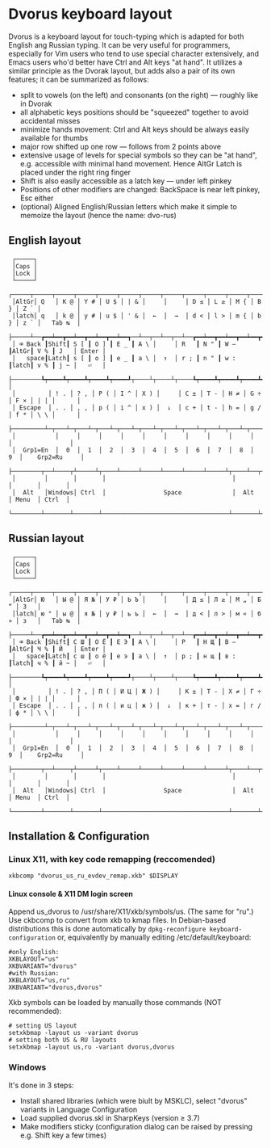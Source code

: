 # Dvorus keyboard layout

Dvorus is a keyboard layout for touch-typing which is adapted for both 
English ang Russian typing.
It can be very useful for programmers, especially for Vim users who tend to use special character extensively, and Emacs users who'd better have Ctrl and Alt keys "at hand".
It utilizes a similar principle as the Dvorak layout,
but adds also a pair of its own features; it can be summarized as follows:
- split to vowels (on the left) and consonants (on the right) — roughly like in Dvorak
- all alphabetic keys positions should be "squeezed" together to avoid accidental misses
- minimize hands movement: Ctrl and Alt keys should be always easily available for thumbs
- major row shifted up one row — follows from 2 points above
- extensive usage of levels for special symbols so they can be "at hand", e.g. accessible with minimal hand movement. Hence AltGr Latch is placed under the right ring finger
- Shift is also easily accessible as a latch key — under left pinkey
- Positions of other modifiers are changed: BackSpace is near left pinkey, Esc either
- (optional) Aligned English/Russian letters which make it simple to memoize the layout (hence the name: dvo-rus)

## English layout
```
 ┌─────┐
 │Caps │
 │Lock │
 └─────┘
 ┌─────┬─────┬─────┬─────┬─────┬─────┬─────┬─────┬─────┬─────┬─────┬─────┬─────┬──────────┐  
 │AltGr│ Q   │ K @ │ Y # │ U $ │ | & │     │     │ D ≤ │ L ≥ │ M { │ B } │ Z ` │          │
 │latch│ q   │ k @ │ y # │ u $ │ ' & │  ←  │  →  │ d < │ l > │ m { │ b } │ z ` │   Tab ↹  │  
 ├─────┴──┲━━┷━━┳━━┷━━┳━━┷━━┳━━┷━━┱──┴──┬──┴──┬──┴──┲━━┷━━┳━━┷━━┳━━┷━━┳━━┷━━┱──┴──┬───────┤
 │ ⌫ Back ┃Shift┃ S [ ┃ O ] ┃ E _ ┃ A \ │     │ R   ┃ N " ┃ W — ┃AltGr┃ V % ┃ J   │ Enter │  
 │   space┃Latch┃ s [ ┃ o ] ┃ e _ ┃ a \ │  ↑  │ r ; ┃ n " ┃ w : ┃latch┃ v % ┃ j ~ │   ⏎   │  
 ├────────┺┯━━━━┻┯━━━━┻┯━━━━┻┯━━━━┹┬────┴┬────┴┬────┺┯━━━━┻┯━━━━┻┯━━━━┻┯━━━━┹┬────┴┐      │  
 │         │ ! . │ ? , │ P ( │ I ^ │ X ) │     │ C ± │ T ‑ │ H ≠ │ G ÷ │ F × │ | | │      │
 │ Escape  │ . . │ , , │ p ( │ i ^ │ x ) │  ↓  │ c + │ t - │ h = │ g / │ f * │ \ \ │      │
 ├─────────┴─┬───┴─┬───┴─┬───┴─┬───┴─┬───┴─┬───┴─┬───┴─┬───┴─┬───┴─┬───┴─┬───┴─────┴──────┤  
 │           │     │     │     │     │     │     │     │     │     │     │                │  
 │  Grp1=En  │  0  │  1  │  2  │  3  │  4  │  5  │  6  │  7  │  8  │  9  │    Grp2=Ru     │  
 ├────────┬──┴────┬┴─────┴┬────┴─────┴─────┴─────┴─────┴─────┴┬────┴──┬──┴────┬───────┬───┘
 │        │       │       │                                   │       │       │       │
 │  Alt   │Windows│ Ctrl  │                Space              │  Alt  │ Menu  │ Ctrl  │
 └────────┴───────┴───────┴───────────────────────────────────┴───────┴───────┴───────┘
```

## Russian layout
```
 ┌─────┐
 │Caps │
 │Lock │
 └─────┘
 ┌─────┬─────┬─────┬─────┬─────┬─────┬─────┬─────┬─────┬─────┬─────┬─────┬─────┬──────────┐  
 │AltGr│ Ю   │ Ы @ │ Я № │ У ₽ │ Ь Ъ │     │     │ Д ≤ │ Л ≥ │ М „ │ Б “ │ З   │          │
 │latch│ ю " │ ы @ │ я № │ у ₽ │ ь ъ │  ←  │  →  │ д < │ л > │ м « │ б » │ з   │   Tab ↹  │  
 ├─────┴──┲━━┷━━┳━━┷━━┳━━┷━━┳━━┷━━┱──┴──┬──┴──┬──┴──┲━━┷━━┳━━┷━━┳━━┷━━┳━━┷━━┱──┴──┬───────┤
 │ ⌫ Back ┃Shift┃ С Ш ┃ О Ё ┃ Е Э ┃ А \ │     │ Р   ┃ Н Щ ┃ В — ┃AltGr┃ Ч % ┃ Й   │ Enter │  
 │   space┃Latch┃ с ш ┃ о ё ┃ е э ┃ а \ │  ↑  │ р ; ┃ н щ ┃ в : ┃latch┃ ч % ┃ й ~ │   ⏎   │  
 ├────────┺┯━━━━┻┯━━━━┻┯━━━━┻┯━━━━┹┬────┴┬────┴┬────┺┯━━━━┻┯━━━━┻┯━━━━┻┯━━━━┹┬────┴┐      │  
 │         │ ! . │ ? , │ П ( │ И Ц │ Ж ) │     │ К ± │ Т ‑ │ Х ≠ │ Г ÷ │ Ф × │ | | │      │
 │ Escape  │ . . │ , , │ п ( │ и ц │ ж ) │  ↓  │ к + │ т - │ х = │ г / │ ф * │ \ \ │      │
 ├─────────┴─┬───┴─┬───┴─┬───┴─┬───┴─┬───┴─┬───┴─┬───┴─┬───┴─┬───┴─┬───┴─┬───┴─────┴──────┤  
 │           │     │     │     │     │     │     │     │     │     │     │                │  
 │  Grp1=En  │  0  │  1  │  2  │  3  │  4  │  5  │  6  │  7  │  8  │  9  │    Grp2=Ru     │  
 ├────────┬──┴────┬┴─────┴┬────┴─────┴─────┴─────┴─────┴─────┴┬────┴──┬──┴────┬───────┬───┘
 │        │       │       │                                   │       │       │       │
 │  Alt   │Windows│ Ctrl  │                Space              │  Alt  │ Menu  │ Ctrl  │
 └────────┴───────┴───────┴───────────────────────────────────┴───────┴───────┴───────┘
```

## Installation & Configuration
### Linux X11, with key code remapping (reccomended)
```
xkbcomp "dvorus_us_ru_evdev_remap.xkb" $DISPLAY
```

#### Linux console & X11 DM login screen
Append us_dvorus to /usr/share/X11/xkb/symbols/us. (The same for "ru".)
Use ckbcomp to convert from xkb to kmap files. In Debian-based distributions this is done automatically by `dpkg-reconfigure keyboard-configuration` or, equivalently by manually editing /etc/default/keyboard:
```
#only English:
XKBLAYOUT="us"
XKBVARIANT="dvorus"
#with Russian:
XKBLAYOUT="us,ru"
XKBVARIANT="dvorus,dvorus"
```
Xkb symbols can be loaded by manually those commands (NOT recommended):
```
# setting US layout
setxkbmap -layout us -variant dvorus
# setting both US & RU layouts
setxkbmap -layout us,ru -variant dvorus,dvorus
```

### Windows

It's done in 3 steps:
- Install shared libraries (which were biult by MSKLC), select "dvorus" variants in Language Configuration
- Load supplied dvorus.skl in SharpKeys (version ≥ 3.7)
- Make modifiers sticky (configuration dialog can be raised by pressing e.g. Shift key a few times)

